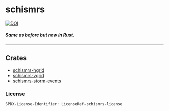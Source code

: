 # schismrs
[![DOI](https://zenodo.org/badge/746798066.svg)](https://zenodo.org/doi/10.5281/zenodo.13786114)

##### Same as before but now in Rust.

---

## Crates

- [schismrs-hgrid](src/hgrid)
- [schismrs-vgrid](src/vgrid)
- [schismrs-storm-events](src/storm_events)

### License

`SPDX-License-Identifier: LicenseRef-schismrs-license`
